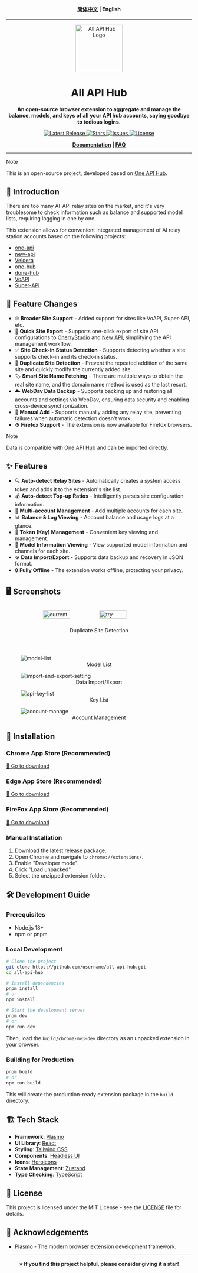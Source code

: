 <h4 align="center">
<a href="./README.md">简体中文</a> | English
</h4>

<hr/>

<div align="center">
  <img src="assets/icon.png" alt="All API Hub Logo" width="128" height="128">

# All API Hub

**An open-source browser extension to aggregate and manage the balance, models, and keys of all your API hub accounts, saying goodbye to tedious logins.**

<p align="center">
<a href="https://github.com/qixing-jk/all-api-hub/releases">
  <img alt="Latest Release" src="https://img.shields.io/github/v/release/qixing-jk/all-api-hub?style=flat">
</a>
<a href="https://github.com/qixing-jk/all-api-hub/stargazers">
  <img alt="Stars" src="https://img.shields.io/github/stars/qixing-jk/all-api-hub?style=flat">
</a>
<a href="https://github.com/qixing-jk/all-api-hub/issues">
  <img alt="Issues" src="https://img.shields.io/github/issues/qixing-jk/all-api-hub?style=flat">
</a>
<a href="https://github.com/qixing-jk/all-api-hub/blob/main/LICENSE">
  <img alt="License" src="https://img.shields.io/github/license/qixing-jk/all-api-hub?style=flat">
</a>
</p>

**[Documentation](https://qixing-jk.github.io/all-api-hub/en) | [FAQ](https://qixing-jk.github.io/all-api-hub/en/faq.html)**

</div>

---

> [!NOTE]  
> This is an open-source project, developed based on [One API Hub](https://github.com/fxaxg/one-api-hub).

## 📖 Introduction

There are too many AI-API relay sites on the market, and it's very troublesome to check information such as balance and supported model lists, requiring logging in one by one.

This extension allows for convenient integrated management of AI relay station accounts based on the following projects:

- [one-api](https://github.com/songquanpeng/one-api)
- [new-api](https://github.com/QuantumNous/new-api)
- [Veloera](https://github.com/Veloera/Veloera)
- [one-hub](https://github.com/MartialBE/one-hub)
- [done-hub](https://github.com/deanxv/done-hub)
- [VoAPI](https://github.com/VoAPI/VoAPI)
- [Super-API](https://github.com/SuperAI-Api/Super-API)

## 🧬 Feature Changes

- 🌐 **Broader Site Support** - Added support for sites like VoAPI, Super-API, etc.
- 🚀 **Quick Site Export** - Supports one-click export of site API configurations to [CherryStudio](https://github.com/CherryHQ/cherry-studio) and [New API](https://github.com/QuantumNous/new-api), simplifying the API management workflow.
- ✅ **Site Check-in Status Detection** - Supports detecting whether a site supports check-in and its check-in status.
- 🔄 **Duplicate Site Detection** - Prevent the repeated addition of the same site and quickly modify the currently added site.
- ️🏷️ **Smart Site Name Fetching** - There are multiple ways to obtain the real site name, and the domain name method is used as the last resort.
- ☁️ **WebDav Data Backup** - Supports backing up and restoring all accounts and settings via WebDav, ensuring data security and enabling cross-device synchronization.
- 📝 **Manual Add** - Supports manually adding any relay site, preventing failures when automatic detection doesn't work.
- ⚙️ **Firefox Support** - The extension is now available for Firefox browsers.

> [!NOTE]
> Data is compatible with [One API Hub](https://github.com/fxaxg/one-api-hub) and can be imported directly.

## ✨ Features

- 🔍 **Auto-detect Relay Sites** - Automatically creates a system access token and adds it to the extension's site list.
- 💰 **Auto-detect Top-up Ratios** - Intelligently parses site configuration information.
- 👥 **Multi-account Management** - Add multiple accounts for each site.
- 📊 **Balance & Log Viewing** - Account balance and usage logs at a glance.
- 🔑 **Token (Key) Management** - Convenient key viewing and management.
- 🤖 **Model Information Viewing** - View supported model information and channels for each site.
- ⚙️ **Data Import/Export** - Supports data backup and recovery in JSON format.
- 🔒 **Fully Offline** - The extension works offline, protecting your privacy.

## 🖥️ Screenshots

<div style="display: flex; justify-content: center; gap: 20px; box-sizing: border-box; flex-wrap: wrap;">
  <figure>
    <img src="docs/docs/static/image/current-site-check.png" alt="current-site-check" style="width:49%;height:auto;">
    <img src="docs/docs/static/image/try-add-existing-site.png" alt="try-add-existing-site" style="width:49%;height:auto;">
    <figcaption style="text-align:center;">Duplicate Site Detection</figcaption>
  </figure>
</div>
  <figure>
    <img src="docs/docs/static/image/model-list.png" alt="model-list" style="height:auto;">
    <figcaption style="text-align:center;">Model List</figcaption>
  </figure>
  <figure>
    <img src="docs/docs/static/image/import-and-export-setting.png" alt="import-and-export-setting" style="height:auto;">
    <figcaption style="text-align:center;">Data Import/Export</figcaption>
  </figure>
  <figure>
    <img src="docs/docs/static/image/api-key-list.png" alt="api-key-list" style="height:auto;">
    <figcaption style="text-align:center;">Key List</figcaption>
  </figure>
  <figure>
    <img src="docs/docs/static/image/account-manage.png" alt="account-manage" style="height:auto;">
    <figcaption style="text-align:center;">Account Management</figcaption>
  </figure>

## 🚀 Installation

### Chrome App Store (Recommended)

[🔗 Go to download](https://chromewebstore.google.com/detail/lapnciffpekdengooeolaienkeoilfeo)

### Edge App Store (Recommended)

[🔗 Go to download](https://microsoftedge.microsoft.com/addons/detail/pcokpjaffghgipcgjhapgdpeddlhblaa)

### FireFox App Store (Recommended)
[🔗 Go to download](https://addons.mozilla.org/firefox/addon/%E4%B8%AD%E8%BD%AC%E7%AB%99%E7%AE%A1%E7%90%86%E5%99%A8-all-api-hub/)

### Manual Installation

1. Download the latest release package.
2. Open Chrome and navigate to `chrome://extensions/`.
3. Enable "Developer mode".
4. Click "Load unpacked".
5. Select the unzipped extension folder.

## 🛠️ Development Guide

### Prerequisites

- Node.js 18+
- npm or pnpm

### Local Development

```bash
# Clone the project
git clone https://github.com/username/all-api-hub.git
cd all-api-hub

# Install dependencies
pnpm install
# or
npm install

# Start the development server
pnpm dev
# or
npm run dev
```

Then, load the `build/chrome-mv3-dev` directory as an unpacked extension in your browser.

### Building for Production

```bash
pnpm build
# or 
npm run build
```

This will create the production-ready extension package in the `build` directory.


## 🏗️ Tech Stack

- **Framework**: [Plasmo](https://plasmo.com)
- **UI Library**: [React](https://reactjs.org)
- **Styling**: [Tailwind CSS](https://tailwindcss.com)
- **Components**: [Headless UI](https://headlessui.com)
- **Icons**: [Heroicons](https://heroicons.com)
- **State Management**: [Zustand](https://zustand-demo.pmnd.rs)
- **Type Checking**: [TypeScript](https://typescriptlang.org)

## 📄 License

This project is licensed under the MIT License - see the [LICENSE](LICENSE) file for details.

## 🙏 Acknowledgements

- [Plasmo](https://plasmo.com) - The modern browser extension development framework.

---

<div align="center">
  <strong>⭐ If you find this project helpful, please consider giving it a star!</strong>
</div>